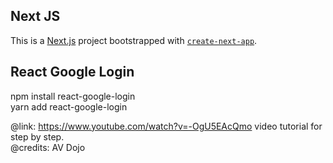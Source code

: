 
## Next JS

This is a [Next.js](https://nextjs.org/) project bootstrapped with [`create-next-app`](https://github.com/vercel/next.js/tree/canary/packages/create-next-app).

## React Google Login

npm install react-google-login    
yarn add react-google-login

@link: https://www.youtube.com/watch?v=-OgU5EAcQmo  video tutorial for step by step.   
@credits: AV Dojo
